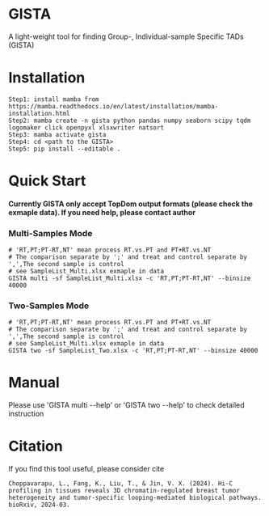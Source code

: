 # GISTA
A light-weight tool for finding Group-, Individual-sample Specific TADs (GISTA)

# Installation
```
Step1: install mamba from https://mamba.readthedocs.io/en/latest/installation/mamba-installation.html
Step2: mamba create -n gista python pandas numpy seaborn scipy tqdm logomaker click openpyxl xlsxwriter natsort
Step3: mamba activate gista
Step4: cd <path to the GISTA>
Step5: pip install --editable .
```

# Quick Start
#### Currently GISTA only accept TopDom output formats (please check the exmaple data). If you need help, please contact author
### Multi-Samples Mode
```
# 'RT,PT;PT-RT,NT' mean process RT.vs.PT and PT+RT.vs.NT
# The comparison separate by ';' and treat and control separate by ',',The second sample is control
# see SampleList_Multi.xlsx exmaple in data
GISTA multi -sf SampleList_Multi.xlsx -c 'RT,PT;PT-RT,NT' --binsize 40000
```

### Two-Samples Mode
```
# 'RT,PT;PT-RT,NT' mean process RT.vs.PT and PT+RT.vs.NT
# The comparison separate by ';' and treat and control separate by ',',The second sample is control
# see SampleList_Multi.xlsx exmaple in data
GISTA two -sf SampleList_Two.xlsx -c 'RT,PT;PT-RT,NT' --binsize 40000
```

# Manual
Please use 'GISTA multi --help' or 'GISTA two --help' to check detailed instruction

# Citation
If you find this tool useful, please consider cite
```
Choppavarapu, L., Fang, K., Liu, T., & Jin, V. X. (2024). Hi-C profiling in tissues reveals 3D chromatin-regulated breast tumor heterogeneity and tumor-specific looping-mediated biological pathways. bioRxiv, 2024-03.
```
